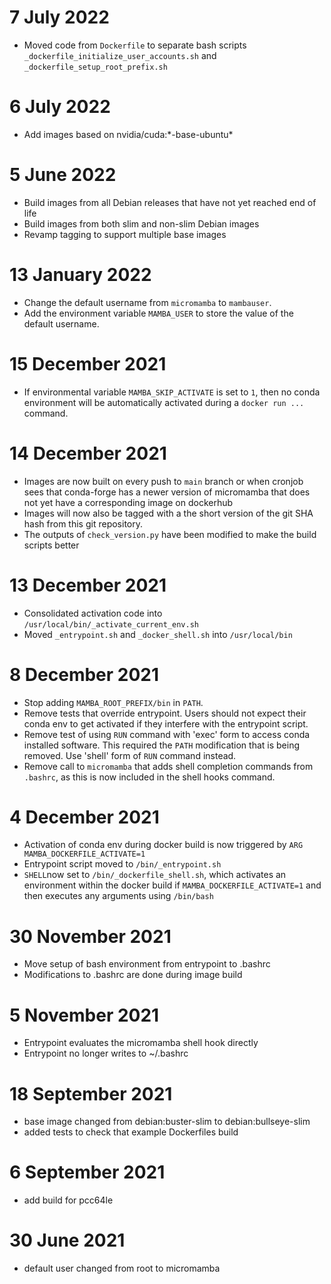 7 July 2022
========================

- Moved code from `Dockerfile` to separate bash scripts `_dockerfile_initialize_user_accounts.sh` and `_dockerfile_setup_root_prefix.sh`


6 July 2022
========================

- Add images based on nvidia/cuda:\*-base-ubuntu\*

5 June 2022
========================

- Build images from all Debian releases that have not yet reached end of life
- Build images from both slim and non-slim Debian images
- Revamp tagging to support multiple base images

13 January 2022
========================

- Change the default username from `micromamba` to `mambauser`.
- Add the environment variable `MAMBA_USER` to store the value of the default username.

15 December 2021
========================

- If environmental variable `MAMBA_SKIP_ACTIVATE` is set to `1`, then no conda environment will be automatically activated during a `docker run ...` command.

14 December 2021
========================

- Images are now built on every push to `main` branch or when cronjob sees that conda-forge has a newer version of micromamba that does not yet have a corresponding image on dockerhub
- Images will now also be tagged with a the short version of the git SHA hash from this git repository.
- The outputs of `check_version.py` have been modified to make the build scripts better

13 December 2021
========================

- Consolidated activation code into `/usr/local/bin/_activate_current_env.sh`
- Moved `_entrypoint.sh` and `_docker_shell.sh` into `/usr/local/bin`

8 December 2021
========================

- Stop adding `MAMBA_ROOT_PREFIX/bin` in `PATH`.
- Remove tests that override entrypoint. Users should not expect their conda env to get activated if they interfere with the entrypoint script.
- Remove test of using `RUN` command with 'exec' form to access conda installed software. This required the `PATH` modification that is being removed. Use 'shell' form of `RUN` command instead.
- Remove call to `micromamba` that adds shell completion commands from `.bashrc`, as this is now included in the shell hooks command.

4 December 2021
========================

- Activation of conda env during docker build is now triggered by `ARG MAMBA_DOCKERFILE_ACTIVATE=1`
- Entrypoint script moved to `/bin/_entrypoint.sh`
- `SHELL`now set to `/bin/_dockerfile_shell.sh`, which activates an environment within the docker build if  `MAMBA_DOCKERFILE_ACTIVATE=1` and then executes any arguments using `/bin/bash`

30 November 2021
========================

- Move setup of bash environment from entrypoint to .bashrc
- Modifications to .bashrc are done during image build

5 November 2021
========================

- Entrypoint evaluates the micromamba shell hook directly
- Entrypoint no longer writes to ~/.bashrc

18 September 2021
========================

- base image changed from debian:buster-slim to debian:bullseye-slim
- added tests to check that example Dockerfiles build

6 September 2021
========================

- add build for pcc64le

30 June 2021
========================

- default user changed from root to micromamba
